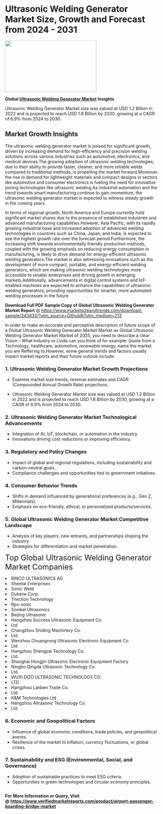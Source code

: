 <H1>Ultrasonic Welding Generator Market Size, Growth and Forecast from 2024 - 2031</H1><img class="aligncenter size-medium wp-image-584254" src="https://thirdeyenews.in/wp-content/uploads/2024/09/Global-Market-Research-300x168.jpeg" alt="" width="300" height="168" /><p><strong>Global&nbsp;<a href="https://www.marketsizeandtrends.com/download-sample/243432/?utm_source=Github8j?utm_medium=213">Ultrasonic Welding Generator Market</a> Insights</strong></p><p>Ultrasonic Welding Generator Market size was valued at USD 1.2 Billion in 2022 and is projected to reach USD 1.8 Billion by 2030, growing at a CAGR of 6.9% from 2024 to 2030.</p><p><h2>Market Growth Insights</h2> <p>The ultrasonic welding generator market is poised for significant growth, driven by increasing demand for high-efficiency and precision welding solutions across various industries such as automotive, electronics, and medical devices.The growing adoption of ultrasonic welding technologies, due to their ability to provide faster, cleaner, and more reliable welds compared to traditional methods, is propelling the market forward.Moreover, the rise in demand for lightweight materials and compact designs in sectors like automotive and consumer electronics is fueling the need for innovative joining technologies like ultrasonic welding.As industrial automation and the trend towards smart manufacturing continue to gain momentum, the ultrasonic welding generator market is expected to witness steady growth in the coming years.</p> <p>In terms of regional growth, North America and Europe currently hold significant market shares due to the presence of established industries and advanced manufacturing capabilities.However, Asia Pacific, with its rapidly growing industrial base and increased adoption of advanced welding technologies in countries such as China, Japan, and India, is expected to see the highest growth rate over the forecast period.Furthermore, the increasing shift towards environmentally friendly production methods, coupled with the growing emphasis on reducing energy consumption in manufacturing, is likely to drive demand for energy-efficient ultrasonic welding generators.The market is also witnessing innovations such as the development of more compact, portable, and energy-efficient welding generators, which are making ultrasonic welding technologies more accessible to smaller enterprises and driving growth in emerging markets.Additionally, advancements in digital control systems and IoT-enabled machines are expected to enhance the capabilities of ultrasonic welding generators, providing opportunities for smarter, more automated welding processes in the future.</p><p><span class=""><strong>Download Full PDF Sample Copy of Global Ultrasonic Welding Generator Market Report</strong> @ <a href="https://www.marketsizeandtrends.com/download-sample/243432/?utm_source=Github8j?utm_medium=213" target="_blank">https://www.marketsizeandtrends.com/download-sample/243432/?utm_source=Github8j?utm_medium=213</a></span></p><p>In order to make an accurate and perceptive description of future scope of a Global&nbsp;Ultrasonic Welding Generator Market Market as Global&nbsp;Ultrasonic Welding Generator Market Market of 2025, you need to describe a clear Vision &ndash; What Industry or Linda can you think of for example: Quote from a Technology, healthcare, automotive, renewable energy, name the market you are Reffering to.However, some general trends and factors usually impact market reports and their future outlook include:</p><h3>1.&nbsp;<strong>Ultrasonic Welding Generator Market Growth Projections</strong></h3><ul><li>Examine market size trends, revenue estimates and CAGR (Compounded Annual Growth Rate) projections.</li><li><p>Ultrasonic Welding Generator Market size was valued at USD 1.2 Billion in 2022 and is projected to reach USD 1.8 Billion by 2030, growing at a CAGR of 6.9% from 2024 to 2030.</p></li></ul><h3>2.&nbsp;<strong>Ultrasonic Welding Generator Market Technological Advancements</strong></h3><ul><li>Integration of AI, IoT, blockchain, or automation in the industry.</li><li>Innovations driving cost reductions or improving efficiency.</li></ul><h3>3.&nbsp;<strong>Regulatory and Policy Changes</strong></h3><ul><li>Impact of global and regional regulations, including sustainability and carbon-neutral goals.</li><li>Compliance challenges and opportunities tied to government initiatives.</li></ul><h3>4.&nbsp;<strong>Consumer Behavior Trends</strong></h3><ul><li>Shifts in demand influenced by generational preferences (e.g., Gen Z, Millennials).</li><li>Emphasis on eco-friendly, ethical, or personalized products/services.</li></ul><h3>5.&nbsp;<strong>Global Ultrasonic Welding Generator Market Competitive Landscape</strong></h3><ul><li>Analysis of key players, new entrants, and partnerships shaping the industry.</li><li>Strategies for differentiation and market penetration.</li></ul><p data-pm-slice="1 1 []"><span style="color: inherit; font-family: inherit; font-size: 25px;">Top Global Ultrasonic Welding Generator Market Companies</span></p><div class="" data-test-id=""><p><li>RINCO ULTRASONICS AG</li><li> Sheetal Enterprises</li><li> Sonic Weld</li><li> Dukane Corp.</li><li> Tnection Technology</li><li> Rps-sonic</li><li> Sonikel Ultrasonics</li><li> Beijing Ultrasonic</li><li> Hangzhou Success Ultrasonic Equipment Co.</li><li>Ltd</li><li> Changzhou Shiding Machinery Co.</li><li> Ltd.</li><li> Wenzhou Chuangrong Ultrasonic Electronic Equipment Co.</li><li> Ltd.</li><li> Hangzhou Shengpai Technology Co.</li><li> Ltd.</li><li> Shanghai Hongjin Ultrasonic Electronic Equipment Factory</li><li> Ningbo Qingda Ultrasonic Technology Co.</li><li> Ltd.</li><li> WUXI DIZO ULTRASONIC TECHNOLOGY CO.</li><li>LTD</li><li> Hangzhou Lanben Trade Co.</li><li> Ltd.</li><li> K&M Technologies Ltd</li><li> Hangzhou Altrasonic Technology Co.</li><li> Ltd</li></p></div><h3>6.&nbsp;<strong>Economic and Geopolitical Factors</strong></h3><ul><li>Influence of global economic conditions, trade policies, and geopolitical events.</li><li>Resilience of the market to inflation, currency fluctuations, or global crises.</li></ul><h3>7.&nbsp;<strong>Sustainability and ESG (Environmental, Social, and Governance)</strong></h3><ul><li>Adoption of sustainable practices to meet ESG criteria.</li><li>Opportunities in green technologies and circular economy principles.</li></ul><h2><strong style="font-size: 14px;">For More Information or Query, Visit @&nbsp;</strong><a style="background-color: #ffffff; font-size: 14px;" href="https://www.marketsizeandtrends.com/report/ultrasonic-welding-generator-market/" target="_blank">https://www.verifiedmarketreports.com/product/airport-passenger-boarding-bridge-market</a></h2>